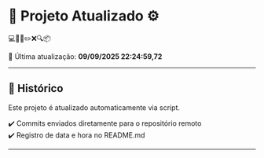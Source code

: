 # 🚀 Projeto Atualizado ⚙️

💻🧠✅✏️❌🔍📦

📅 Última atualização: **09/09/2025 22:24:59,72**

---

## 📌 Histórico
Este projeto é atualizado automaticamente via script.

✔️ Commits enviados diretamente para o repositório remoto  
✔️ Registro de data e hora no README.md

---
